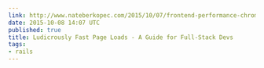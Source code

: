 ```yaml
---
link: http://www.nateberkopec.com/2015/10/07/frontend-performance-chrome-timeline.html
date: 2015-10-08 14:07 UTC
published: true
title: Ludicrously Fast Page Loads - A Guide for Full-Stack Devs
tags:
- rails
---
```



